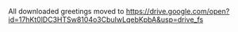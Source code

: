 All downloaded greetings moved to https://drive.google.com/open?id=17hKt0lDC3HTSw8104o3CbuIwLqebKpbA&usp=drive_fs